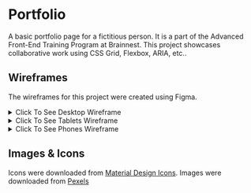 # Portfolio
A basic portfolio page for a fictitious person. It is a part of the Advanced Front-End Training Program at Brainnest. This project showcases collaborative work using CSS Grid, Flexbox, ARIA, etc..

## Wireframes
The wireframes for this project were created using Figma.
<details><summary>Click To See Desktop Wireframe</summary>

![Desktop Wireframe](./assets/readme-images/wireframe-desktop.svg "Desktop")

</details>

<details><summary>Click To See Tablets Wireframe</summary>

![Tablet Wireframe](./assets/readme-images/wireframe-tablet.svg "Tablets")

</details>
<details><summary>Click To See Phones Wireframe</summary>

![Phones Wireframe](./assets/readme-images/wireframe-phone.svg "Phones")

</details>

## Images & Icons
Icons were downloaded from [Material Design Icons](https://materialdesignicons.com/). Images were downloaded from [Pexels](https://pexels.com)

